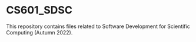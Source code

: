# CS601_SDSC
This repository contains files related to Software Development for Scientific Computing (Autumn 2022).
